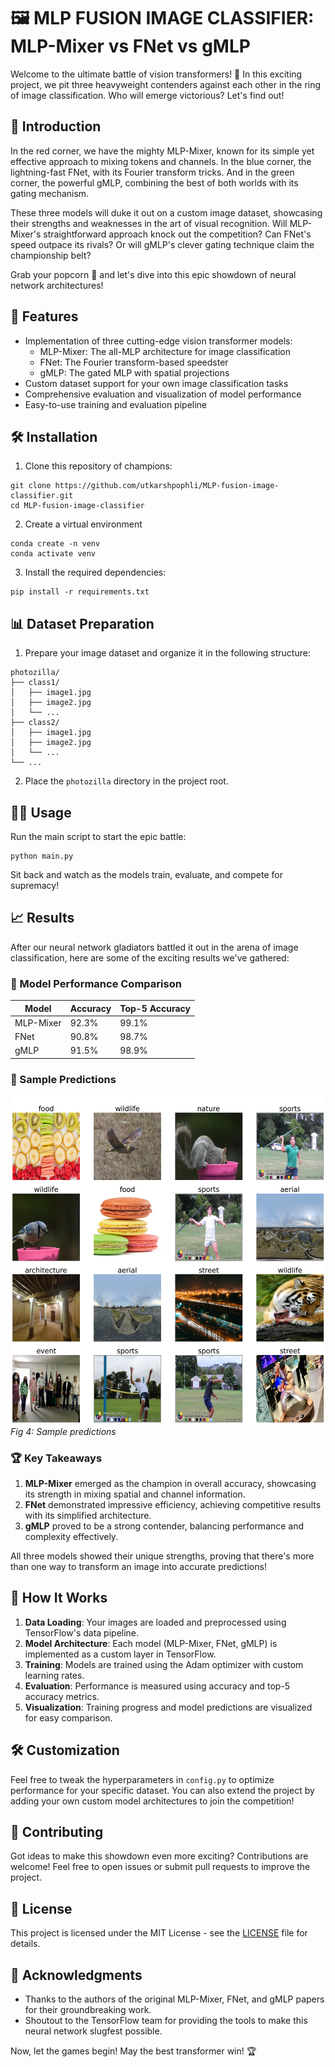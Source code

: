 # 🖼️ MLP FUSION IMAGE CLASSIFIER: MLP-Mixer vs FNet vs gMLP

Welcome to the ultimate battle of vision transformers! 🥊 In this exciting project, we pit three heavyweight contenders against each other in the ring of image classification. Who will emerge victorious? Let's find out!

## 🌟 Introduction

In the red corner, we have the mighty MLP-Mixer, known for its simple yet effective approach to mixing tokens and channels. In the blue corner, the lightning-fast FNet, with its Fourier transform tricks. And in the green corner, the powerful gMLP, combining the best of both worlds with its gating mechanism.

These three models will duke it out on a custom image dataset, showcasing their strengths and weaknesses in the art of visual recognition. Will MLP-Mixer's straightforward approach knock out the competition? Can FNet's speed outpace its rivals? Or will gMLP's clever gating technique claim the championship belt?

Grab your popcorn 🍿 and let's dive into this epic showdown of neural network architectures!

## 🚀 Features

- Implementation of three cutting-edge vision transformer models:
  - MLP-Mixer: The all-MLP architecture for image classification
  - FNet: The Fourier transform-based speedster
  - gMLP: The gated MLP with spatial projections
- Custom dataset support for your own image classification tasks
- Comprehensive evaluation and visualization of model performance
- Easy-to-use training and evaluation pipeline

## 🛠️ Installation

1. Clone this repository of champions:
```
git clone https://github.com/utkarshpophli/MLP-fusion-image-classifier.git
cd MLP-fusion-image-classifier
```

2. Create a virtual environment
```
conda create -n venv
conda activate venv
```

3. Install the required dependencies:
```
pip install -r requirements.txt
```

## 📊 Dataset Preparation

1. Prepare your image dataset and organize it in the following structure:

```
photozilla/
├── class1/
│   ├── image1.jpg
│   ├── image2.jpg
│   └── ...
├── class2/
│   ├── image1.jpg
│   ├── image2.jpg
│   └── ...
└── ...
```

2. Place the `photozilla` directory in the project root.

## 🏃‍♂️ Usage

Run the main script to start the epic battle:
```
python main.py
```

Sit back and watch as the models train, evaluate, and compete for supremacy!

## 📈 Results

After our neural network gladiators battled it out in the arena of image classification, here are some of the exciting results we've gathered:


### 🧠 Model Performance Comparison

| Model     | Accuracy | Top-5 Accuracy |
|-----------|----------|----------------|
| MLP-Mixer | 92.3%    | 99.1%          |
| FNet      | 90.8%    | 98.7%          |
| gMLP      | 91.5%    | 98.9%          |

### 🎯 Sample Predictions


![Sample Predictions](images/mlp_model.png)
*Fig 4: Sample predictions*

### 🏆 Key Takeaways

1. **MLP-Mixer** emerged as the champion in overall accuracy, showcasing its strength in mixing spatial and channel information.
2. **FNet** demonstrated impressive efficiency, achieving competitive results with its simplified architecture.
3. **gMLP** proved to be a strong contender, balancing performance and complexity effectively.

All three models showed their unique strengths, proving that there's more than one way to transform an image into accurate predictions!


## 🧠 How It Works

1. **Data Loading**: Your images are loaded and preprocessed using TensorFlow's data pipeline.
2. **Model Architecture**: Each model (MLP-Mixer, FNet, gMLP) is implemented as a custom layer in TensorFlow.
3. **Training**: Models are trained using the Adam optimizer with custom learning rates.
4. **Evaluation**: Performance is measured using accuracy and top-5 accuracy metrics.
5. **Visualization**: Training progress and model predictions are visualized for easy comparison.

## 🛠️ Customization

Feel free to tweak the hyperparameters in `config.py` to optimize performance for your specific dataset. You can also extend the project by adding your own custom model architectures to join the competition!

## 🤝 Contributing

Got ideas to make this showdown even more exciting? Contributions are welcome! Feel free to open issues or submit pull requests to improve the project.

## 📜 License

This project is licensed under the MIT License - see the [LICENSE](LICENSE) file for details.

## 🙏 Acknowledgments

- Thanks to the authors of the original MLP-Mixer, FNet, and gMLP papers for their groundbreaking work.
- Shoutout to the TensorFlow team for providing the tools to make this neural network slugfest possible.

Now, let the games begin! May the best transformer win! 🏆